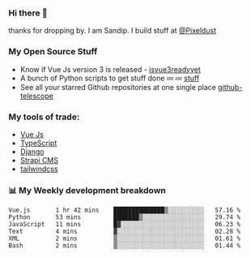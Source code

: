 ### Hi there 👋

thanks for dropping by.
I am Sandip. I build stuff at [@Pixeldust](github.com/pixeldust-in/)

###  **My Open Source Stuff**

 - Know if Vue Js version 3 is released -  [isvue3readyyet](https://github.com/sandiprb/isvue3readyyet)
 - A bunch of Python scripts to get stuff done 💤 💤 [stuff](https://github.com/sandiprb/stuff)
 - See all your starred Github repositories at one single place [github-telescope](https://github.com/sandiprb/github-telescope)



###  **My tools of trade:**
 - [Vue Js](https://github.com/vuejs/vue/)
 - [TypeScript](https://github.com/microsoft/TypeScript)
 - [Django](github.com/django/django)
 - [Strapi CMS](github.com/strapi/strapi)
 - [tailwindcss](https://github.com/tailwindlabs/tailwindcss)


###  📊 **My Weekly development breakdown**
<!--START_SECTION:waka-->

```text
Vue.js       1 hr 42 mins    ██████████████▒░░░░░░░░░░   57.16 %
Python       53 mins         ███████▒░░░░░░░░░░░░░░░░░   29.74 %
JavaScript   11 mins         █▓░░░░░░░░░░░░░░░░░░░░░░░   06.23 %
Text         4 mins          ▓░░░░░░░░░░░░░░░░░░░░░░░░   02.28 %
XML          2 mins          ▒░░░░░░░░░░░░░░░░░░░░░░░░   01.61 %
Bash         2 mins          ▒░░░░░░░░░░░░░░░░░░░░░░░░   01.44 %
```

<!--END_SECTION:waka-->
